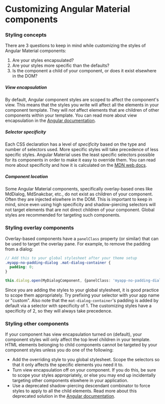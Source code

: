 # Customizing Angular Material components

### Styling concepts

There are 3 questions to keep in mind while customizing the styles of Angular Material
components:

1. Are your styles encapsulated?
2. Are your styles more specific than the defaults?
3. Is the component a child of your component, or does it exist elsewhere in the DOM?

##### View encapsulation

By default, Angular component styles are scoped to affect the component's view. This means that
the styles you write will affect all the elements in your component template. They will *not*
affect elements that are children of other components within your template. You can read more
about view encapsulation in the
[Angular documentation](https://angular.io/guide/component-styles#view-encapsulation).

##### Selector specificity

Each CSS declaration has a level of *specificity* based on the type and number of selectors used.
More specific styles will take precedence of less specific styles. Angular Material uses the least
specific selectors possible for its components in order to make it easy to override them. You can
read more about specificity and how it is calculated on the
[MDN web docs](https://developer.mozilla.org/en-US/docs/Web/CSS/Specificity).

##### Component location

Some Angular Material components, specifically overlay-based ones like MdDialog, MdSnakcbar, etc.,
do not exist as children of your component. Often they are injected elswhere in the DOM. This is
important to keep in mind, since even using high specificity and shadow-piercing selectors will
not target elements that are not direct children of your component. Global styles are recommended
for targeting such components.

### Styling overlay components

Overlay-based components have a `panelClass` property (or similar) that can be used to target the
overlay pane. For example, to remove the padding from a dialog:

```scss
// Add this to your global stylesheet after your theme setup
.myapp-no-padding-dialog .mat-dialog-container {
  padding: 0;
}
```

```ts
this.dialog.open(MyDialogComponent, {panelClass: 'myapp-no-padding-dialog'})
```

Since you are adding the styles to your global stylesheet, it is good practice to scope
them appropriately. Try prefixing your selector with your app name or "custom". Also note that
the `mat-dialog-container`'s padding is added by default via a selector with specificity of 1. The
customizing styles have a specificity of 2, so they will always take precedence.

### Styling other components

If your component has view encapsulation turned on (default), your component styles will only
affect the top level children in your template. HTML elements belonging to child components cannot
be targeted by your component styles unless you do one of the following:

- Add the overriding style to you global stylesheet. Scope the selectors so that it only affects
the specific elements you need it to.
- Turn view encapsulation off on your component. If you do this, be sure to scope your styles
appropriately, or else you may end up incidentally targeting other components elswhere in your
application.
- Use a deprecated shadow-piercing descendant combinator to force styles to apply to all the child
elements. Read more about this deprecated solution in the
[Angular documentation](https://angular.io/guide/component-styles#deprecated-deep--and-ng-deep).
